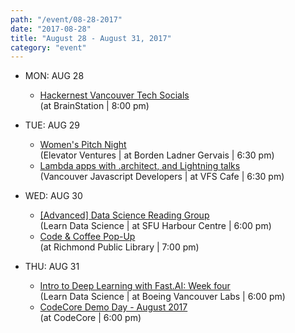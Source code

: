 ```yaml
---
path: "/event/08-28-2017"
date: "2017-08-28"
title: "August 28 - August 31, 2017"
category: "event"
---
```

* MON: AUG 28

  - [Hackernest Vancouver Tech Socials](https://www.meetup.com/HackerNestVAN/events/235961686/)  
(at BrainStation | 8:00 pm)

* TUE: AUG 29

  - [Women's Pitch Night](https://www.picatic.com/womenspitchnight?mc_cid=1fa628fa29&mc_eid=eb3a78c6a4)  
(Elevator Ventures | at Borden Ladner Gervais | 6:30 pm)
  - [Lambda apps with .architect, and Lightning talks](https://www.meetup.com/vancouver-javascript-developers/events/242385821/)  
(Vancouver Javascript Developers | at VFS Cafe | 6:30 pm)

* WED: AUG 30

  - [[Advanced] Data Science Reading Group](https://www.meetup.com/LearnDataScience/events/242127341/)  
(Learn Data Science | at SFU Harbour Centre | 6:00 pm)
  - [Code & Coffee Pop-Up](https://www.meetup.com/codecoffeeyvr/events/242626096/)  
(at Richmond Public Library | 7:00 pm)

* THU: AUG 31

  - [Intro to Deep Learning with Fast.AI: Week four](https://www.meetup.com/LearnDataScience/events/241822275/)  
(Learn Data Science | at Boeing Vancouver Labs | 6:00 pm)
  - [CodeCore Demo Day - August 2017](https://www.meetup.com/Vancouver-Tech-Co-Founders/events/242015873/)  
(at CodeCore | 6:00 pm)
